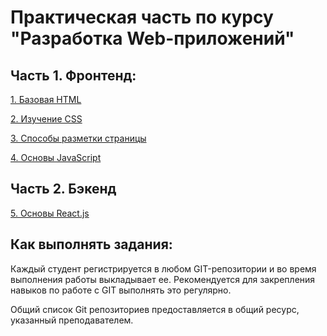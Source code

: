 # Практическая часть по курсу "Разработка Web-приложений"

## Часть 1. Фронтенд:

[1. Базовая HTML](/01/readme.md)

[2. Изучение CSS](/02/readme.md)

[3. Способы разметки страницы](/03/readme.md)

[4. Основы JavaScript](/04/readme.md)

## Часть 2. Бэкенд

[5. Основы React.js](/05/readme.md)

<!--
[5. Node.js]

[6. PHP]

[7. ASP.Net]

[8. REST]

[9. Mobile]
 -->
## Как выполнять задания:

Каждый студент регистрируется в любом GIT-репозитории и во время выполнения работы выкладывает ее. Рекомендуется для закрепления навыков по работе с GIT выполнять это регулярно.

Общий список Git репозиториев предоставляется в общий ресурс, указанный преподавателем.